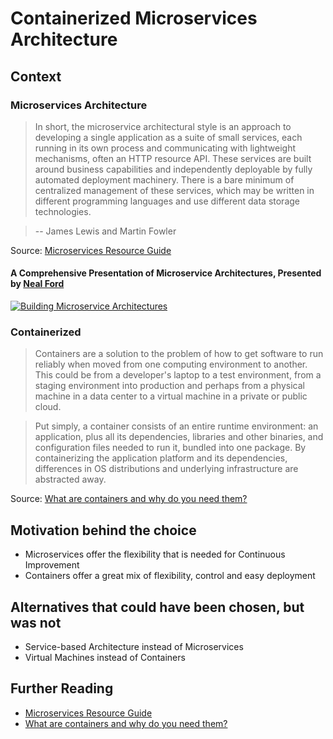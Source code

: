 # Containerized Microservices Architecture

## Context

### Microservices Architecture
>In short, the microservice architectural style is an approach to developing a single application as a suite of small services, each running in its own process and communicating with lightweight mechanisms, often an HTTP resource API. These services are built around business capabilities and independently deployable by fully automated deployment machinery. There is a bare minimum of centralized management of these services, which may be written in different programming languages and use different data storage technologies.

> -- James Lewis and Martin Fowler

Source: [Microservices Resource Guide](http://martinfowler.com/microservices/#what)

#### A Comprehensive Presentation of Microservice Architectures, Presented by [Neal Ford](http://nealford.com/)
[![Building Microservice Architectures](http://img.youtube.com/vi/pjN7CaGPFB4/0.jpg)](https://www.youtube.com/watch?v=pjN7CaGPFB4)

### Containerized
> Containers are a solution to the problem of how to get software to run reliably when moved from one computing environment to another. This could be from a developer's laptop to a test environment, from a staging environment into production and perhaps from a physical machine in a data center to a virtual machine in a private or public cloud.

> Put simply, a container consists of an entire runtime environment: an application, plus all its dependencies, libraries and other binaries, and configuration files needed to run it, bundled into one package. By containerizing the application platform and its dependencies, differences in OS distributions and underlying infrastructure are abstracted away.

Source: [What are containers and why do you need them?](http://www.cio.com/article/2924995/enterprise-software/what-are-containers-and-why-do-you-need-them.html)

## Motivation behind the choice
* Microservices offer the flexibility that is needed for Continuous Improvement
* Containers offer a great mix of flexibility, control and easy deployment

## Alternatives that could have been chosen, but was not
* Service-based Architecture instead of Microservices
* Virtual Machines instead of Containers

## Further Reading
* [Microservices Resource Guide](http://martinfowler.com/microservices/)
* [What are containers and why do you need them?](http://www.cio.com/article/2924995/enterprise-software/what-are-containers-and-why-do-you-need-them.html)
